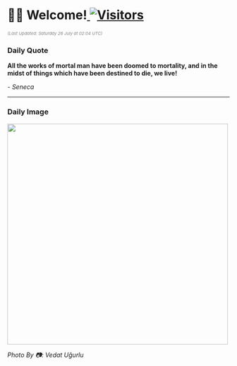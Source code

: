 <h1>👋🏽 Welcome!<a href="https://github.com/OmitNomis/"> <img src="https://visitor-badge.laobi.icu/badge?page_id=OmitNomis" alt="Visitors"></a></h1>

<i><p style="font-size: 0.6rem; color:gray">(Last Updated: Saturday 26 July at 02:04 UTC)</p></i>

<h3> Daily Quote </h3>
<b><p>All the works of mortal man have been doomed to mortality, and in the midst of things which have been destined to die, we live!</p></b>
<i><caption style="font-size: 0.8rem; color:gray;">- Seneca</caption></i>


<hr>

<h3>Daily Image</h3>
<a href="https://images.pexels.com/photos/33147349/pexels-photo-33147349.jpeg" target="_blank"><img style="height:500px;" src="https://images.pexels.com/photos/33147349/pexels-photo-33147349.jpeg"/></a>

<i><caption style="font-size: 0.8rem; color:gray;"> Photo By 📷: Vedat Uğurlu</caption></i>
